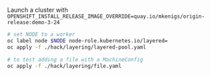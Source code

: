 Launch a cluster with `OPENSHIFT_INSTALL_RELEASE_IMAGE_OVERRIDE=quay.io/mkenigs/origin-release:demo-3-24`
```bash
# set NODE to a worker
oc label node $NODE node-role.kubernetes.io/layered=
oc apply -f ./hack/layering/layered-pool.yaml

# to test adding a file with a MachineConfig
oc apply -f ./hack/layering/file.yaml
```